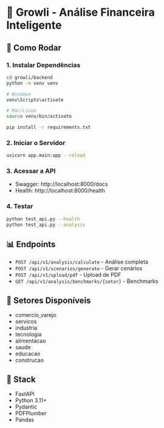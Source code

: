 # 🌱 Growli - Análise Financeira Inteligente

## 🚀 Como Rodar

### 1. Instalar Dependências
```bash
cd growli/backend
python -m venv venv

# Windows
venv\Scripts\activate

# Mac/Linux
source venv/bin/activate

pip install -r requirements.txt
```

### 2. Iniciar o Servidor
```bash
uvicorn app.main:app --reload
```

### 3. Acessar a API
- Swagger: http://localhost:8000/docs
- Health: http://localhost:8000/health

### 4. Testar
```bash
python test_api.py --health
python test_api.py --analysis
```

## 📊 Endpoints

- `POST /api/v1/analysis/calculate` - Análise completa
- `POST /api/v1/scenarios/generate` - Gerar cenários
- `POST /api/v1/upload/pdf` - Upload de PDF
- `GET /api/v1/analysis/benchmarks/{setor}` - Benchmarks

## 🎯 Setores Disponíveis

- comercio_varejo
- servicos
- industria
- tecnologia
- alimentacao
- saude
- educacao
- construcao

## 🔧 Stack

- FastAPI
- Python 3.11+
- Pydantic
- PDFPlumber
- Pandas
